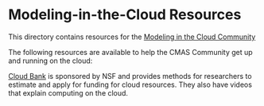 Modeling-in-the-Cloud Resources
==================

This directory contains resources for the [Modeling in the Cloud Community](https://github.com/CMASCenter/modeling-in-the-cloud)

The following resources are available to help the CMAS Community get up and running on the cloud:

[Cloud Bank](https://www.cloudbank.org/training/getting-started-using-cloud) is sponsored by NSF and provides methods for researchers to estimate and apply for funding for cloud resources.
They also have videos that explain computing on the cloud.


